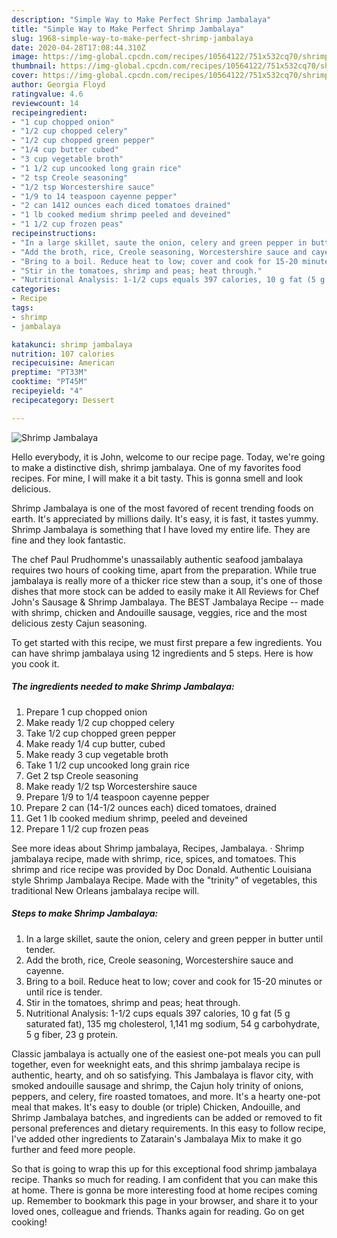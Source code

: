 ```yaml
---
description: "Simple Way to Make Perfect Shrimp Jambalaya"
title: "Simple Way to Make Perfect Shrimp Jambalaya"
slug: 1968-simple-way-to-make-perfect-shrimp-jambalaya
date: 2020-04-28T17:08:44.310Z
image: https://img-global.cpcdn.com/recipes/10564122/751x532cq70/shrimp-jambalaya-recipe-main-photo.jpg
thumbnail: https://img-global.cpcdn.com/recipes/10564122/751x532cq70/shrimp-jambalaya-recipe-main-photo.jpg
cover: https://img-global.cpcdn.com/recipes/10564122/751x532cq70/shrimp-jambalaya-recipe-main-photo.jpg
author: Georgia Floyd
ratingvalue: 4.6
reviewcount: 14
recipeingredient:
- "1 cup chopped onion"
- "1/2 cup chopped celery"
- "1/2 cup chopped green pepper"
- "1/4 cup butter cubed"
- "3 cup vegetable broth"
- "1 1/2 cup uncooked long grain rice"
- "2 tsp Creole seasoning"
- "1/2 tsp Worcestershire sauce"
- "1/9 to 14 teaspoon cayenne pepper"
- "2 can 1412 ounces each diced tomatoes drained"
- "1 lb cooked medium shrimp peeled and deveined"
- "1 1/2 cup frozen peas"
recipeinstructions:
- "In a large skillet, saute the onion, celery and green pepper in butter until tender."
- "Add the broth, rice, Creole seasoning, Worcestershire sauce and cayenne."
- "Bring to a boil. Reduce heat to low; cover and cook for 15-20 minutes or until rice is tender."
- "Stir in the tomatoes, shrimp and peas; heat through."
- "Nutritional Analysis: 1-1/2 cups equals 397 calories, 10 g fat (5 g saturated fat), 135 mg cholesterol, 1,141 mg sodium, 54 g carbohydrate, 5 g fiber, 23 g protein."
categories:
- Recipe
tags:
- shrimp
- jambalaya

katakunci: shrimp jambalaya 
nutrition: 107 calories
recipecuisine: American
preptime: "PT33M"
cooktime: "PT45M"
recipeyield: "4"
recipecategory: Dessert

---
```



![Shrimp Jambalaya](https://img-global.cpcdn.com/recipes/10564122/751x532cq70/shrimp-jambalaya-recipe-main-photo.jpg)

Hello everybody, it is John, welcome to our recipe page. Today, we're going to make a distinctive dish, shrimp jambalaya. One of my favorites food recipes. For mine, I will make it a bit tasty. This is gonna smell and look delicious.

Shrimp Jambalaya is one of the most favored of recent trending foods on earth. It's appreciated by millions daily. It's easy, it is fast, it tastes yummy. Shrimp Jambalaya is something that I have loved my entire life. They are fine and they look fantastic.

The chef Paul Prudhomme&#39;s unassailably authentic seafood jambalaya requires two hours of cooking time, apart from the preparation. While true jambalaya is really more of a thicker rice stew than a soup, it&#39;s one of those dishes that more stock can be added to easily make it All Reviews for Chef John&#39;s Sausage &amp; Shrimp Jambalaya. The BEST Jambalaya Recipe -- made with shrimp, chicken and Andouille sausage, veggies, rice and the most delicious zesty Cajun seasoning.


To get started with this recipe, we must first prepare a few ingredients. You can have shrimp jambalaya using 12 ingredients and 5 steps. Here is how you cook it.

<!--inarticleads1-->

##### The ingredients needed to make Shrimp Jambalaya:

1. Prepare 1 cup chopped onion
1. Make ready 1/2 cup chopped celery
1. Take 1/2 cup chopped green pepper
1. Make ready 1/4 cup butter, cubed
1. Make ready 3 cup vegetable broth
1. Take 1 1/2 cup uncooked long grain rice
1. Get 2 tsp Creole seasoning
1. Make ready 1/2 tsp Worcestershire sauce
1. Prepare 1/9 to 1/4 teaspoon cayenne pepper
1. Prepare 2 can (14-1/2 ounces each) diced tomatoes, drained
1. Get 1 lb cooked medium shrimp, peeled and deveined
1. Prepare 1 1/2 cup frozen peas


See more ideas about Shrimp jambalaya, Recipes, Jambalaya. · Shrimp jambalaya recipe, made with shrimp, rice, spices, and tomatoes. This shrimp and rice recipe was provided by Doc Donald. Authentic Louisiana style Shrimp Jambalaya Recipe. Made with the &#34;trinity&#34; of vegetables, this traditional New Orleans jambalaya recipe will. 

<!--inarticleads2-->

##### Steps to make Shrimp Jambalaya:

1. In a large skillet, saute the onion, celery and green pepper in butter until tender.
1. Add the broth, rice, Creole seasoning, Worcestershire sauce and cayenne.
1. Bring to a boil. Reduce heat to low; cover and cook for 15-20 minutes or until rice is tender.
1. Stir in the tomatoes, shrimp and peas; heat through.
1. Nutritional Analysis: 1-1/2 cups equals 397 calories, 10 g fat (5 g saturated fat), 135 mg cholesterol, 1,141 mg sodium, 54 g carbohydrate, 5 g fiber, 23 g protein.


Classic jambalaya is actually one of the easiest one-pot meals you can pull together, even for weeknight eats, and this shrimp jambalaya recipe is authentic, hearty, and oh so satisfying. This Jambalaya is flavor city, with smoked andouille sausage and shrimp, the Cajun holy trinity of onions, peppers, and celery, fire roasted tomatoes, and more. It&#39;s a hearty one-pot meal that makes. It&#39;s easy to double (or triple) Chicken, Andouille, and Shrimp Jambalaya batches, and ingredients can be added or removed to fit personal preferences and dietary requirements. In this easy to follow recipe, I&#39;ve added other ingredients to Zatarain&#39;s Jambalaya Mix to make it go further and feed more people. 

So that is going to wrap this up for this exceptional food shrimp jambalaya recipe. Thanks so much for reading. I am confident that you can make this at home. There is gonna be more interesting food at home recipes coming up. Remember to bookmark this page in your browser, and share it to your loved ones, colleague and friends. Thanks again for reading. Go on get cooking!
